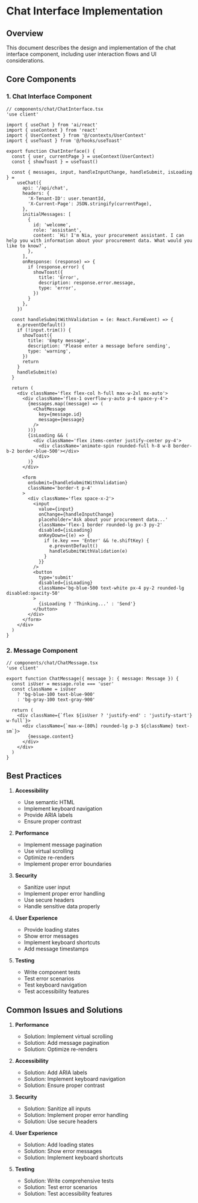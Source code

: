 # Chat Interface Implementation

## Overview

This document describes the design and implementation of the chat interface component, including user interaction flows and UI considerations.

## Core Components

### 1. Chat Interface Component

```tsx
// components/chat/ChatInterface.tsx
'use client'

import { useChat } from 'ai/react'
import { useContext } from 'react'
import { UserContext } from '@/contexts/UserContext'
import { useToast } from '@/hooks/useToast'

export function ChatInterface() {
  const { user, currentPage } = useContext(UserContext)
  const { showToast } = useToast()

  const { messages, input, handleInputChange, handleSubmit, isLoading } =
    useChat({
      api: '/api/chat',
      headers: {
        'X-Tenant-ID': user.tenantId,
        'X-Current-Page': JSON.stringify(currentPage),
      },
      initialMessages: [
        {
          id: 'welcome',
          role: 'assistant',
          content: `Hi! I'm Nia, your procurement assistant. I can help you with information about your procurement data. What would you like to know?`,
        },
      ],
      onResponse: (response) => {
        if (response.error) {
          showToast({
            title: 'Error',
            description: response.error.message,
            type: 'error',
          })
        }
      },
    })

  const handleSubmitWithValidation = (e: React.FormEvent) => {
    e.preventDefault()
    if (!input.trim()) {
      showToast({
        title: 'Empty message',
        description: 'Please enter a message before sending',
        type: 'warning',
      })
      return
    }
    handleSubmit(e)
  }

  return (
    <div className='flex flex-col h-full max-w-2xl mx-auto'>
      <div className='flex-1 overflow-y-auto p-4 space-y-4'>
        {messages.map((message) => (
          <ChatMessage
            key={message.id}
            message={message}
          />
        ))}
        {isLoading && (
          <div className='flex items-center justify-center py-4'>
            <div className='animate-spin rounded-full h-8 w-8 border-b-2 border-blue-500'></div>
          </div>
        )}
      </div>

      <form
        onSubmit={handleSubmitWithValidation}
        className='border-t p-4'
      >
        <div className='flex space-x-2'>
          <input
            value={input}
            onChange={handleInputChange}
            placeholder='Ask about your procurement data...'
            className='flex-1 border rounded-lg px-3 py-2'
            disabled={isLoading}
            onKeyDown={(e) => {
              if (e.key === 'Enter' && !e.shiftKey) {
                e.preventDefault()
                handleSubmitWithValidation(e)
              }
            }}
          />
          <button
            type='submit'
            disabled={isLoading}
            className='bg-blue-500 text-white px-4 py-2 rounded-lg disabled:opacity-50'
          >
            {isLoading ? 'Thinking...' : 'Send'}
          </button>
        </div>
      </form>
    </div>
  )
}
```

### 2. Message Component

```tsx
// components/chat/ChatMessage.tsx
'use client'

export function ChatMessage({ message }: { message: Message }) {
  const isUser = message.role === 'user'
  const className = isUser
    ? 'bg-blue-100 text-blue-900'
    : 'bg-gray-100 text-gray-900'

  return (
    <div className={`flex ${isUser ? 'justify-end' : 'justify-start'} w-full`}>
      <div className={`max-w-[80%] rounded-lg p-3 ${className} text-sm`}>
        {message.content}
      </div>
    </div>
  )
}
```

## Best Practices

1. **Accessibility**

   - Use semantic HTML
   - Implement keyboard navigation
   - Provide ARIA labels
   - Ensure proper contrast

2. **Performance**

   - Implement message pagination
   - Use virtual scrolling
   - Optimize re-renders
   - Implement proper error boundaries

3. **Security**

   - Sanitize user input
   - Implement proper error handling
   - Use secure headers
   - Handle sensitive data properly

4. **User Experience**

   - Provide loading states
   - Show error messages
   - Implement keyboard shortcuts
   - Add message timestamps

5. **Testing**
   - Write component tests
   - Test error scenarios
   - Test keyboard navigation
   - Test accessibility features

## Common Issues and Solutions

1. **Performance**

   - Solution: Implement virtual scrolling
   - Solution: Add message pagination
   - Solution: Optimize re-renders

2. **Accessibility**

   - Solution: Add ARIA labels
   - Solution: Implement keyboard navigation
   - Solution: Ensure proper contrast

3. **Security**

   - Solution: Sanitize all inputs
   - Solution: Implement proper error handling
   - Solution: Use secure headers

4. **User Experience**

   - Solution: Add loading states
   - Solution: Show error messages
   - Solution: Implement keyboard shortcuts

5. **Testing**
   - Solution: Write comprehensive tests
   - Solution: Test error scenarios
   - Solution: Test accessibility features
